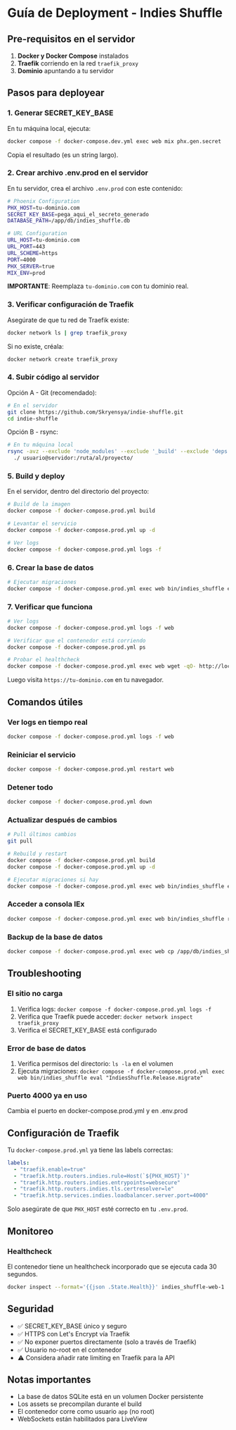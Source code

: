 # Guía de Deployment - Indies Shuffle

## Pre-requisitos en el servidor

1. **Docker y Docker Compose** instalados
2. **Traefik** corriendo en la red `traefik_proxy`
3. **Dominio** apuntando a tu servidor

## Pasos para deployear

### 1. Generar SECRET_KEY_BASE

En tu máquina local, ejecuta:

```bash
docker compose -f docker-compose.dev.yml exec web mix phx.gen.secret
```

Copia el resultado (es un string largo).

### 2. Crear archivo .env.prod en el servidor

En tu servidor, crea el archivo `.env.prod` con este contenido:

```bash
# Phoenix Configuration
PHX_HOST=tu-dominio.com
SECRET_KEY_BASE=pega_aqui_el_secreto_generado
DATABASE_PATH=/app/db/indies_shuffle.db

# URL Configuration
URL_HOST=tu-dominio.com
URL_PORT=443
URL_SCHEME=https
PORT=4000
PHX_SERVER=true
MIX_ENV=prod
```

**IMPORTANTE**: Reemplaza `tu-dominio.com` con tu dominio real.

### 3. Verificar configuración de Traefik

Asegúrate de que tu red de Traefik existe:

```bash
docker network ls | grep traefik_proxy
```

Si no existe, créala:

```bash
docker network create traefik_proxy
```

### 4. Subir código al servidor

Opción A - Git (recomendado):
```bash
# En el servidor
git clone https://github.com/Skryensya/indie-shuffle.git
cd indie-shuffle
```

Opción B - rsync:
```bash
# En tu máquina local
rsync -avz --exclude 'node_modules' --exclude '_build' --exclude 'deps' \
  ./ usuario@servidor:/ruta/al/proyecto/
```

### 5. Build y deploy

En el servidor, dentro del directorio del proyecto:

```bash
# Build de la imagen
docker compose -f docker-compose.prod.yml build

# Levantar el servicio
docker compose -f docker-compose.prod.yml up -d

# Ver logs
docker compose -f docker-compose.prod.yml logs -f
```

### 6. Crear la base de datos

```bash
# Ejecutar migraciones
docker compose -f docker-compose.prod.yml exec web bin/indies_shuffle eval "IndiesShuffle.Release.migrate"
```

### 7. Verificar que funciona

```bash
# Ver logs
docker compose -f docker-compose.prod.yml logs -f web

# Verificar que el contenedor está corriendo
docker compose -f docker-compose.prod.yml ps

# Probar el healthcheck
docker compose -f docker-compose.prod.yml exec web wget -qO- http://localhost:4000/
```

Luego visita `https://tu-dominio.com` en tu navegador.

## Comandos útiles

### Ver logs en tiempo real
```bash
docker compose -f docker-compose.prod.yml logs -f web
```

### Reiniciar el servicio
```bash
docker compose -f docker-compose.prod.yml restart web
```

### Detener todo
```bash
docker compose -f docker-compose.prod.yml down
```

### Actualizar después de cambios
```bash
# Pull últimos cambios
git pull

# Rebuild y restart
docker compose -f docker-compose.prod.yml build
docker compose -f docker-compose.prod.yml up -d

# Ejecutar migraciones si hay
docker compose -f docker-compose.prod.yml exec web bin/indies_shuffle eval "IndiesShuffle.Release.migrate"
```

### Acceder a consola IEx
```bash
docker compose -f docker-compose.prod.yml exec web bin/indies_shuffle remote
```

### Backup de la base de datos
```bash
docker compose -f docker-compose.prod.yml exec web cp /app/db/indies_shuffle.db /app/db/backup_$(date +%Y%m%d_%H%M%S).db
```

## Troubleshooting

### El sitio no carga
1. Verifica logs: `docker compose -f docker-compose.prod.yml logs -f`
2. Verifica que Traefik puede acceder: `docker network inspect traefik_proxy`
3. Verifica el SECRET_KEY_BASE está configurado

### Error de base de datos
1. Verifica permisos del directorio: `ls -la` en el volumen
2. Ejecuta migraciones: `docker compose -f docker-compose.prod.yml exec web bin/indies_shuffle eval "IndiesShuffle.Release.migrate"`

### Puerto 4000 ya en uso
Cambia el puerto en docker-compose.prod.yml y en .env.prod

## Configuración de Traefik

Tu `docker-compose.prod.yml` ya tiene las labels correctas:

```yaml
labels:
  - "traefik.enable=true"
  - "traefik.http.routers.indies.rule=Host(`${PHX_HOST}`)"
  - "traefik.http.routers.indies.entrypoints=websecure"
  - "traefik.http.routers.indies.tls.certresolver=le"
  - "traefik.http.services.indies.loadbalancer.server.port=4000"
```

Solo asegúrate de que `PHX_HOST` esté correcto en tu `.env.prod`.

## Monitoreo

### Healthcheck
El contenedor tiene un healthcheck incorporado que se ejecuta cada 30 segundos.

```bash
docker inspect --format='{{json .State.Health}}' indies_shuffle-web-1 | jq
```

## Seguridad

- ✅ SECRET_KEY_BASE único y seguro
- ✅ HTTPS con Let's Encrypt vía Traefik
- ✅ No exponer puertos directamente (solo a través de Traefik)
- ✅ Usuario no-root en el contenedor
- ⚠️ Considera añadir rate limiting en Traefik para la API

## Notas importantes

- La base de datos SQLite está en un volumen Docker persistente
- Los assets se precompilan durante el build
- El contenedor corre como usuario `app` (no root)
- WebSockets están habilitados para LiveView
